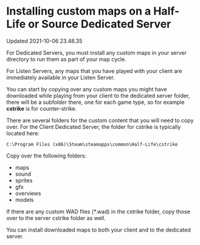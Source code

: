 # Installing custom maps on a Half-Life or Source Dedicated Server
Updated 2021-10-06 23.46.35

For Dedicated Servers, you must install any custom maps in your server directory to run them as part of your map cycle.  
  
For Listen Servers, any maps that you have played with your client are immediately available in your Listen Server.  
  
You can start by copying over any custom maps you might have downloaded while playing from your client to the dedicated server folder, there will be a subfolder there, one for each game type, so for example **cstrike** is for counter-strike.  
  
There are several folders for the custom content that you will need to copy over. For the Client Dedicated Server, the folder for cstrike is typically located here:  
  
`C:\Program Files (x86)\Steam\steamapps\common\Half-Life\cstrike`  
  
Copy over the following folders:  

* maps
* sound
* sprites
* gfx
* overviews
* models

  
  
If there are any custom WAD files (*.wad) in the cstrike folder, copy those over to the server cstrike folder as well.  
  
You can install downloaded maps to both your client and to the dedicated server.  
  
